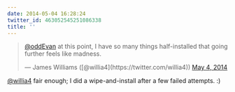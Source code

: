 ```yaml
---
date: 2014-05-04 16:28:24
twitter_id: 463052545251086338
title: ''
---
```


<blockquote class="twitter-tweet"><p lang="en" dir="ltr"><a href="https://twitter.com/oddEvan?ref_src=twsrc%5Etfw">@oddEvan</a> at this point, I have so many things half-installed that going further feels like madness.</p>&mdash; James Williams ([@willia4](https://twitter.com/willia4)) <a href="https://twitter.com/willia4/status/463052333803655168?ref_src=twsrc%5Etfw">May 4, 2014</a></blockquote>
<script async src="https://platform.twitter.com/widgets.js" charset="utf-8"></script>

[@willia4](https://twitter.com/willia4) fair enough; I did a wipe-and-install after a few failed attempts. :)
